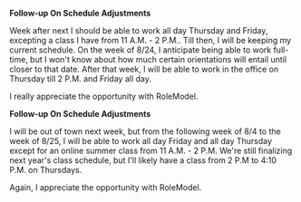 **Follow-up On Schedule Adjustments**

Week after next I should be able to work all day Thursday and Friday, excepting a class I have from 11 A.M. - 2 P.M.. Till then, I will be keeping my current schedule. On the week of 8/24, I anticipate being able to work full-time, but I won't know about how much certain orientations will entail until closer to that date. After that week, I will be able to work in the office on Thursday till 2 P.M. and Friday all day.

I really appreciate the opportunity with RoleModel.


**Follow-up On Schedule Adjustments**

I will be out of town next week, but from the following week of 8/4 to the week of 8/25, I will be able to work all day Friday and all day Thursday except for an online summer class from 11 A.M. - 2 P.M. We're still finalizing next year's class schedule, but I'll likely have a class from 2 P.M to 4:10 P.M. on Thursdays.

Again, I appreciate the opportunity with RoleModel.

